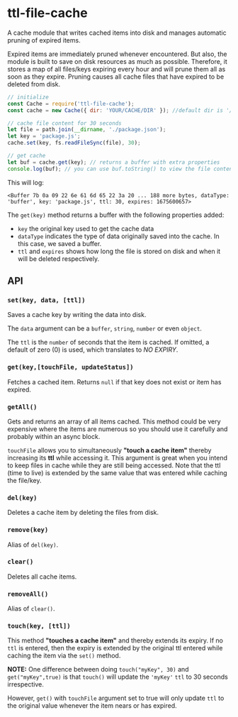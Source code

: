 # ttl-file-cache

A cache module that writes cached items into disk and manages automatic pruning of expired items.

Expired items are immediately pruned whenever encountered. But also, the module is built to save on disk resources as much as possible. Therefore, it stores a map of all files/keys expiring every hour and will prune them all as soon as they expire. Pruning causes all cache files that have expired to be deleted from disk.

```javascript
// initialize
const Cache = require('ttl-file-cache');
const cache = new Cache({ dir: 'YOUR/CACHE/DIR' }); //default dir is '/tmp/ttl-file-cache' or whatever os.tempdir() resolves to on your operating system

// cache file content for 30 seconds
let file = path.join(__dirname, './package.json');
let key = 'package.js';
cache.set(key, fs.readFileSync(file), 30);

// get cache
let buf = cache.get(key); // returns a buffer with extra properties
console.log(buf); // you can use buf.toString() to view the file content as a string
```

This will log:

```text
<Buffer 7b 0a 09 22 6e 61 6d 65 22 3a 20 ... 188 more bytes, dataType: 'buffer', key: 'package.js', ttl: 30, expires: 1675600657>
```

The `get(key)` method returns a buffer with the following properties added:

-   `key` the original key used to get the cache data
-   `dataType` indicates the type of data originally saved into the cache. In this case, we saved a buffer.
-   `ttl` and `expires` shows how long the file is stored on disk and when it will be deleted respectively.

## API

### **`set(key, data, [ttl])`**
Saves a cache key by writing the data into disk.

The `data` argument can be a `buffer`, `string`, `number` or even `object`.

The `ttl` is the `number` of seconds that the item is cached. If omitted, a default of zero (0) is used, which translates to _NO EXPIRY_.

### **`get(key,[touchFile, updateStatus])`**
Fetches a cached item. Returns `null` if that key does not exist or item has expired.

### **`getAll()`**
Gets and returns an array of all items cached. This method could be very expensive where the items are numerous so you should use it carefully and probably within an async block.

`touchFile` allows you to simultaneously **"touch a cache item"** thereby increasing its **ttl** while accessing it. This argument is great when you intend to keep files in cache while they are still being accessed. Note that the ttl (time to live) is extended by the same value that was entered while caching the file/key.

### **`del(key)`**
Deletes a cache item by deleting the files from disk.

### **`remove(key)`**
Alias of `del(key)`.

### **`clear()`**
Deletes all cache items.

### **`removeAll()`**
Alias of `clear()`.

### **`touch(key, [ttl])`**
This method **"touches a cache item"** and thereby extends its expiry. If no `ttl` is entered, then the expiry is extended by the original ttl entered while caching the item via the `set()` method.

**NOTE:** One difference between doing `touch("myKey", 30)` and `get("myKey",true)` is that `touch()` will update the `'myKey'` `ttl` to 30 seconds irrespective. 

However, `get()` with `touchFile` argument set to true will only update `ttl` to the original value whenever the item nears or has expired.
